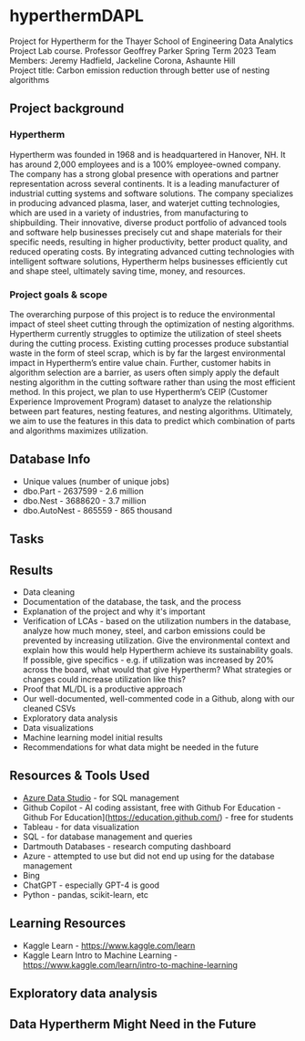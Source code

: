 # hyperthermDAPL
Project for Hypertherm for the Thayer School of Engineering Data Analytics Project Lab course. 
Professor Geoffrey Parker 
Spring Term 2023
Team Members: Jeremy Hadfield, Jackeline Corona, Ashaunte Hill  
Project title: Carbon emission reduction through better use of nesting algorithms

## Project background 
### Hypertherm
Hypertherm was founded in 1968 and is headquartered in Hanover, NH. It has around 2,000 employees and is a 100% employee-owned company. The company has a strong global presence with operations and partner representation across several continents. It is a leading manufacturer of industrial cutting systems and software solutions. The company specializes in producing advanced plasma, laser, and waterjet cutting technologies, which are used in a variety of industries, from manufacturing to shipbuilding. Their innovative, diverse product portfolio of advanced tools and software help businesses precisely cut and shape materials for their specific needs, resulting in higher productivity, better product quality, and reduced operating costs. By integrating advanced cutting technologies with intelligent software solutions, Hypertherm helps businesses efficiently cut and shape steel, ultimately saving time, money, and resources.

### Project goals & scope 
The overarching purpose of this project is to reduce the environmental impact of steel sheet cutting through the optimization of nesting algorithms. Hypertherm currently struggles to optimize the utilization of steel sheets during the cutting process. Existing cutting processes produce substantial waste in the form of steel scrap, which is by far the largest environmental impact in Hypertherm’s entire value chain. Further, customer habits in algorithm selection are a barrier, as users often simply apply the default nesting algorithm in the cutting software rather than using the most efficient method. In this project, we plan to use Hypertherm’s CEIP (Customer Experience Improvement Program) dataset to analyze the relationship between part features, nesting features, and nesting algorithms. Ultimately, we aim to use the features in this data to predict which combination of parts and algorithms maximizes utilization. 
## Database Info

* Unique values (number of unique jobs)
* dbo.Part - 2637599 - 2.6 million
* dbo.Nest - 3688620 - 3.7 million
* dbo.AutoNest - 865559 - 865 thousand 

## Tasks 


## Results
* Data cleaning 
* Documentation of the database, the task, and the process 
* Explanation of the project and why it's important 
* Verification of LCAs - based on the utilization numbers in the database, analyze how much money, steel, and carbon emissions could be prevented by increasing utilization. Give the environmental context and explain how this would help Hypertherm achieve its sustainability goals. If possible, give specifics - e.g. if utilization was increased by 20% across the board, what would that give Hypertherm? What strategies or changes could increase utilization like this? 
* Proof that ML/DL is a productive approach 
* Our well-documented, well-commented code in a Github, along with our cleaned CSVs 
* Exploratory data analysis 
* Data visualizations 
* Machine learning model initial results 
* Recommendations for what data might be needed in the future 

## Resources & Tools Used 
* [Azure Data Studio](https://learn.microsoft.com/en-us/sql/azure-data-studio/download-azure-data-studio?view=sql-server-ver16&culture=en-us&country=us&tabs=redhat-install%2Credhat-uninstall) - for SQL management
* Github Copilot - AI coding assistant, free with Github For Education - Github For Education](https://education.github.com/) - free for students
* Tableau - for data visualization
* SQL - for database management and queries 
* Dartmouth Databases - research computing dashboard 
* Azure - attempted to use but did not end up using for the database management 
* Bing
* ChatGPT - especially GPT-4 is good 
* Python - pandas, scikit-learn, etc 

## Learning Resources
* Kaggle Learn - https://www.kaggle.com/learn
* Kaggle Learn Intro to Machine Learning - https://www.kaggle.com/learn/intro-to-machine-learning 

## Exploratory data analysis

## Data Hypertherm Might Need in the Future
